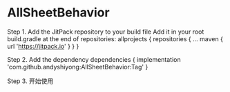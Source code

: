 # AllSheetBehavior
Step 1. Add the JitPack repository to your build file
Add it in your root build.gradle at the end of repositories:
allprojects {
		repositories {
			...
			maven { url 'https://jitpack.io' }
		}
	}
  
Step 2. Add the dependency
dependencies {
	        implementation 'com.github.andyshiyong:AllSheetBehavior:Tag'
	}
  
Step 3. 开始使用
